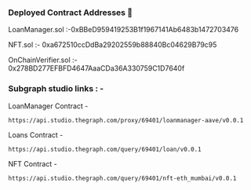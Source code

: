 ### Deployed Contract Addresses 📜

LoanManager.sol :-0xBBeD959419253B1f1967141Ab6483b1472703476

NFT.sol :- 0xa672510ccDdBa29202559b88840Bc04629B79c95

OnChainVerifier.sol :- 0x278BD277EFBFD4647AaaCDa36A330759C1D7640f

### Subgraph studio links : -

LoanManager Contract -

```
https://api.studio.thegraph.com/proxy/69401/loanmanager-aave/v0.0.1
```

Loans Contract -

```
https://api.studio.thegraph.com/query/69401/loan/v0.0.1
```

NFT Contract -

```
https://api.studio.thegraph.com/query/69401/nft-eth_mumbai/v0.0.1
```
